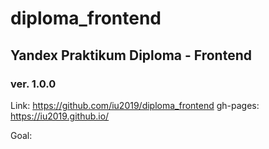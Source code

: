 # diploma_frontend
## Yandex Praktikum Diploma - Frontend
### ver. 1.0.0

Link: https://github.com/iu2019/diploma_frontend
gh-pages: https://iu2019.github.io/

Goal: 

